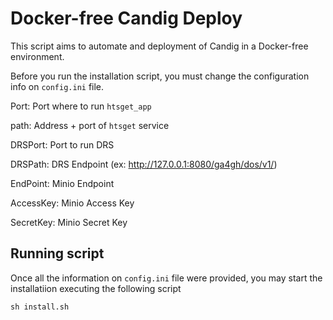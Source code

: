 # Docker-free Candig Deploy

This script aims to automate and deployment of Candig in a Docker-free environment.

Before you run the installation script, you must change the configuration info on `config.ini` file.

Port: Port where to run `htsget_app`

path: Address + port of `htsget` service

DRSPort: Port to run DRS

DRSPath: DRS Endpoint (ex: http://127.0.0.1:8080/ga4gh/dos/v1/)

EndPoint: Minio Endpoint

AccessKey: Minio Access Key

SecretKey: Minio Secret Key


## Running script

Once all the information on `config.ini` file were provided, you may start the installatiion executing the following script

`
sh install.sh
`
